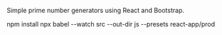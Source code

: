 Simple prime number generators using React and Bootstrap.

npm install
npx babel --watch src --out-dir js --presets react-app/prod